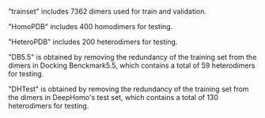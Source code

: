 "trainset" includes 7362 dimers used for train and validation.  
  
"HomoPDB" includes 400 homodimers for testing.  
  
"HeteroPDB" includes 200 heterodimers for testing.  
  
"DB5.5" is obtained by removing the redundancy of the training set from the dimers in Docking Benckmark5.5, which contains a total of 59 heterodimers for testing.  
  
"DHTest" is obtained by removing the redundancy of the training set from the dimers in DeepHomo's test set, which contains a total of 130 heterodimers for testing.  
